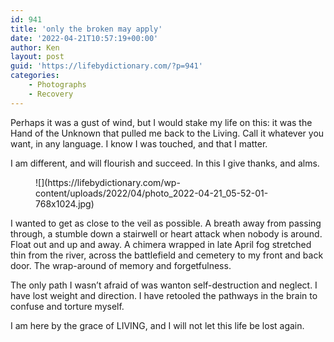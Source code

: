 ```yaml
---
id: 941
title: 'only the broken may apply'
date: '2022-04-21T10:57:19+00:00'
author: Ken
layout: post
guid: 'https://lifebydictionary.com/?p=941'
categories:
    - Photographs
    - Recovery
---
```


Perhaps it was a gust of wind, but I would stake my life on this: it was the Hand of the Unknown that pulled me back to the Living. Call it whatever you want, in any language. I know I was touched, and that I matter.

I am different, and will flourish and succeed. In this I give thanks, and alms.

<figure class="wp-block-image size-large wp-duotone-000000-ffffff-3">![](https://lifebydictionary.com/wp-content/uploads/2022/04/photo_2022-04-21_05-52-01-768x1024.jpg)</figure>I wanted to get as close to the veil as possible. A breath away from passing through, a stumble down a stairwell or heart attack when nobody is around. Float out and up and away. A chimera wrapped in late April fog stretched thin from the river, across the battlefield and cemetery to my front and back door. The wrap-around of memory and forgetfulness.

The only path I wasn’t afraid of was wanton self-destruction and neglect. I have lost weight and direction. I have retooled the pathways in the brain to confuse and torture myself.

I am here by the grace of LIVING, and I will not let this life be lost again.
